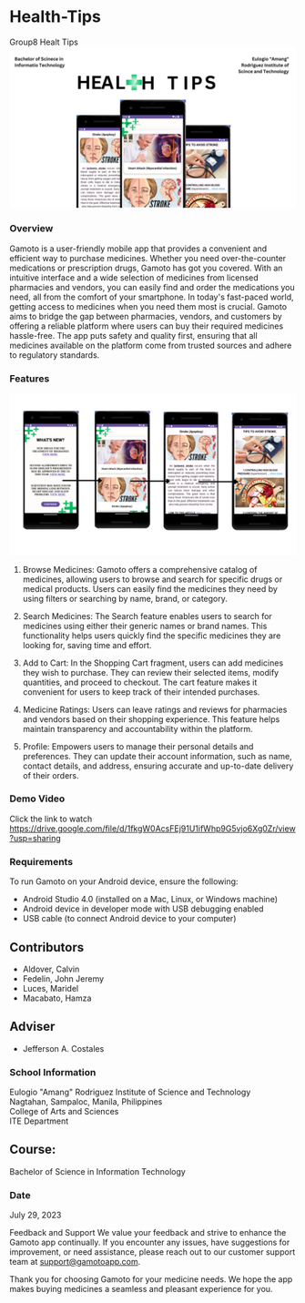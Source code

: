 # Health-Tips
Group8 Healt Tips
![sample](IMAGE/1.jpg)
### Overview
Gamoto is a user-friendly mobile app that provides a convenient and efficient way to purchase medicines. Whether you need over-the-counter medications or prescription drugs, Gamoto has got you covered. With an intuitive interface and a wide selection of medicines from licensed pharmacies and vendors, you can easily find and order the medications you need, all from the comfort of your smartphone. In today's fast-paced world, getting access to medicines when you need them most is crucial. Gamoto aims to bridge the gap between pharmacies, vendors, and customers by offering a reliable platform where users can buy their required medicines hassle-free. The app puts safety and quality first, ensuring that all medicines available on the platform come from trusted sources and adhere to regulatory standards.

### Features
![sample](IMAGE/2.jpg)
  1. Browse Medicines: Gamoto offers a comprehensive catalog of medicines, allowing users to browse and search for specific drugs or medical products. Users can easily find the medicines they need by using filters or searching by name, brand, or category.

  2. Search Medicines: The Search feature enables users to search for medicines using either their generic names or brand names. This functionality helps users quickly find the specific medicines they are looking for, saving time and effort.

  3. Add to Cart: In the Shopping Cart fragment, users can add medicines they wish to purchase. They can review their selected items, modify quantities, and proceed to checkout. The cart feature makes it convenient for users to keep track of their intended purchases.

  4. Medicine Ratings: Users can leave ratings and reviews for pharmacies and vendors based on their shopping experience. This feature helps maintain transparency and accountability within the platform.

  5. Profile: Empowers users to manage their personal details and preferences. They can update their account information, such as name, contact details, and address, ensuring accurate and up-to-date delivery of their orders.

### Demo Video
Click the link to watch https://drive.google.com/file/d/1fkgW0AcsFEj91U1ifWhp9G5vjo6Xg0Zr/view?usp=sharing

### Requirements
To run Gamoto on your Android device, ensure the following:
- Android Studio 4.0 (installed on a Mac, Linux, or Windows machine)
- Android device in developer mode with USB debugging enabled
- USB cable (to connect Android device to your computer)

## Contributors
- Aldover, Calvin
- Fedelin, John Jeremy
- Luces, Maridel
- Macabato, Hamza

## Adviser
- Jefferson A. Costales

### School Information
Eulogio "Amang" Rodriguez Institute of Science and Technology <br />
Nagtahan, Sampaloc, Manila, Philippines<br />
College of Arts and Sciences<br />
ITE Department<br />


## Course:
Bachelor of Science in Information Technology

### Date
July 29, 2023

Feedback and Support
We value your feedback and strive to enhance the Gamoto app continually. If you encounter any issues, have suggestions for improvement, or need assistance, please reach out to our customer support team at support@gamotoapp.com.

Thank you for choosing Gamoto for your medicine needs. We hope the app makes buying medicines a seamless and pleasant experience for you.
